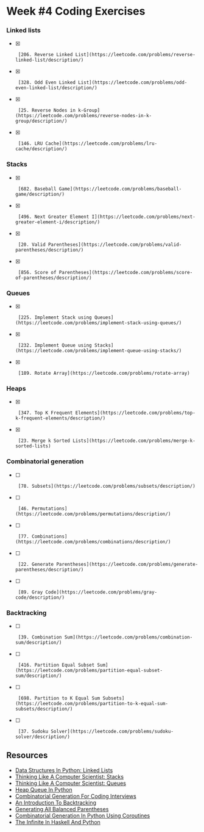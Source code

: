 # Week #4 Coding Exercises


### Linked lists
- [x]      [206. Reverse Linked List](https://leetcode.com/problems/reverse-linked-list/description/)
- [x]      [328. Odd Even Linked List](https://leetcode.com/problems/odd-even-linked-list/description/)
- [x]      [25. Reverse Nodes in k-Group](https://leetcode.com/problems/reverse-nodes-in-k-group/description/)
- [x]      [146. LRU Cache](https://leetcode.com/problems/lru-cache/description/)


### Stacks
- [x]      [682. Baseball Game](https://leetcode.com/problems/baseball-game/description/)        
- [x]      [496. Next Greater Element I](https://leetcode.com/problems/next-greater-element-i/description/)        
- [x]      [20. Valid Parentheses](https://leetcode.com/problems/valid-parentheses/description/)        
- [x]      [856. Score of Parentheses](https://leetcode.com/problems/score-of-parentheses/description/)        


### Queues
- [x]      [225. Implement Stack using Queues](https://leetcode.com/problems/implement-stack-using-queues/)
- [x]      [232. Implement Queue using Stacks](https://leetcode.com/problems/implement-queue-using-stacks/)
- [x]      [189. Rotate Array](https://leetcode.com/problems/rotate-array)


### Heaps
- [x]      [347. Top K Frequent Elements](https://leetcode.com/problems/top-k-frequent-elements/description/)
- [x]      [23. Merge k Sorted Lists](https://leetcode.com/problems/merge-k-sorted-lists)


### Combinatorial generation
- [ ]      [78. Subsets](https://leetcode.com/problems/subsets/description/)
- [ ]      [46. Permutations](https://leetcode.com/problems/permutations/description/)
- [ ]      [77. Combinations](https://leetcode.com/problems/combinations/description/)
- [ ]      [22. Generate Parentheses](https://leetcode.com/problems/generate-parentheses/description/)
- [ ]      [89. Gray Code](https://leetcode.com/problems/gray-code/description/)


### Backtracking
- [ ]      [39. Combination Sum](https://leetcode.com/problems/combination-sum/description/)
- [ ]      [416. Partition Equal Subset Sum](https://leetcode.com/problems/partition-equal-subset-sum/description/)
- [ ]      [698. Partition to K Equal Sum Subsets](https://leetcode.com/problems/partition-to-k-equal-sum-subsets/description/)
- [ ]      [37. Sudoku Solver](https://leetcode.com/problems/sudoku-solver/description/)


##  Resources

*   [Data Structures In Python: Linked Lists](https://medium.com/@kojinoshiba/data-structures-in-python-series-1-linked-lists-d9f848537b4d)
*   [Thinking Like A Computer Scientist: Stacks](http://openbookproject.net/thinkcs/python/english3e/stacks.html)
*   [Thinking Like A Computer Scientist: Queues](http://openbookproject.net/thinkcs/python/english3e/queues.html)
*   [Heap Queue In Python](https://www.geeksforgeeks.org/heap-queue-or-heapq-in-python/)
*   [Combinatorial Generation For Coding Interviews](https://sahandsaba.com/combinatorial-generation-for-coding-interviews-in-python.html)
*   [An Introduction To Backtracking](https://www.dailycodingproblem.com/blog/an-introduction-to-backtracking/)
*   [Generating All Balanced Parentheses](https://sahandsaba.com/interview-question-generating-all-balanced-parentheses.html)
*   [Combinatorial Generation In Python Using Coroutines](https://sahandsaba.com/combinatorial-generation-using-coroutines-in-python.html)
*   [The Infinite In Haskell And Python](https://sahandsaba.com/the-infinite-in-haskell-and-python.html)
